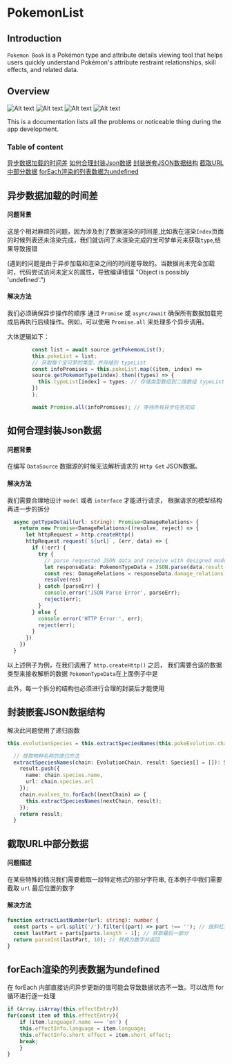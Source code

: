 # PokemonList

## Introduction 
`Pokemon Book` is a Pokémon type and attribute details viewing tool that helps users quickly understand Pokémon's attribute restraint relationships, skill effects, and related data.


## Overview
![Alt text](images/PokeImage/image_1.png)
![Alt text](images/PokeImage/image_2.png)
![Alt text](images/PokeImage/image_3.png)
![Alt text](images/PokeImage/image_4.png)

This is a documentation lists all the problems or noticeable thing during the app development.
### Table of content

[异步数据加载的时间差](#异步数据加载的时间差)
[如何合理封装Json数据](#如何合理封装json数据)
[封装嵌套JSON数据结构](#封装嵌套json数据结构)
[截取URL中部分数据](#截取url中部分数据)
[forEach渲染的列表数据为undefined](#foreach渲染的列表数据为undefined)
##  异步数据加载的时间差

#### 问题背景
这是个相对麻烦的问题，因为涉及到了数据渲染的时间差,比如我在渲染`Index`页面的时候列表还未渲染完成，我们就访问了未渲染完成的宝可梦单元来获取`type`,结果导致报错

(遇到的问题是由于异步加载和渲染之间的时间差导致的。当数据尚未完全加载时，代码尝试访问未定义的属性，导致编译错误 "Object is possibly 'undefined'.")
#### 解决方法
 我们必须确保异步操作的顺序
通过 `Promise` 或 `async/await` 确保所有数据加载完成后再执行后续操作。例如，可以使用 `Promise.all` 来处理多个异步调用。

大体逻辑如下：
```typescript
        const list = await source.getPokemonList();
        this.pokeList = list;
        // 获取每个宝可梦的类型，并存储到 typeList
        const infoPromises = this.pokeList.map((item, index) =>
        source.getPokemonType(index).then((types) => {
          this.typeList[index] = types; // 存储类型数组到二维数组 typeList
        })
        );

        await Promise.all(infoPromises); // 等待所有异步任务完成
```


##  如何合理封装Json数据
#### 问题背景
在编写 `DataSource` 数据源的时候无法解析请求的 `Http Get` JSON数据。

#### 解决方法
我们需要合理地设计 `model` 或者 `interface` 才能进行请求， 根据请求的模型结构再进一步的拆分
```typescript
  async getTypeDetail(url: string): Promise<DamageRelations> {
    return new Promise<DamageRelations>((resolve, reject) => {
      let httpRequest = http.createHttp()
      httpRequest.request(`${url}`, (err, data) => {
        if (!err) {
          try {
            // parse requested JSON data and receive with designed model
            let responseData: PokemonTypeData = JSON.parse(data.result as string)
            const res: DamageRelations = responseData.damage_relations
            resolve(res)
          } catch (parseErr) {
            console.error('JSON Parse Error', parseErr);
            reject(err);
          }
        } else {
          console.error('HTTP Error:', err);
          reject(err);
        }
      })
    })
  }
```
以上述例子为例，在我们调用了 `http.createHttp()` 之后， 我们需要合适的数据类型来接收解析的数据 `PokemonTypeData`在上面例子中是

此外，每一个拆分的结构也必须进行合理的封装后才能使用

##  封装嵌套JSON数据结构
解决此问题使用了递归函数

```typescript
this.evolutionSpecies = this.extractSpeciesNames(this.pokeEvolution.chain as EvolutionChain)

  // 提取物种名称的递归方法
  extractSpeciesNames(chain: EvolutionChain, result: Species[] = []): Species[] {
    result.push({
      name: chain.species.name,
      url: chain.species.url
    });
    chain.evolves_to.forEach((nextChain) => {
      this.extractSpeciesNames(nextChain, result);
    });
    return result;
  }
```


## 截取URL中部分数据
#### 问题描述
在某些特殊的情况我们需要截取一段特定格式的部分字符串, 在本例子中我们需要截取 `url` 最后位置的数字

#### 解决方法
```typescript
function extractLastNumber(url: string): number {
  const parts = url.split('/').filter((part) => part !== ''); // 按斜杠分割，并过滤掉空字符串
  const lastPart = parts[parts.length - 1]; // 获取最后一部分
  return parseInt(lastPart, 10); // 转换为数字并返回
}
```

## forEach渲染的列表数据为undefined
在 forEach 内部直接访问异步更新的值可能会导致数据状态不一致。可以改用 for 循环进行逐一处理
```typescript
if (Array.isArray(this.effectEntry))
for(const item of this.effectEntry){
    if (item.language?.name === 'en') {
    this.effectInfo.language = item.language;
    this.effectInfo.short_effect = item.short_effect;
    break;
    }
}
```
